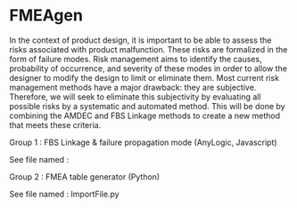 # FMEAgen

In the context of product design, it is important to be able to assess the risks associated with product malfunction. 
These risks are formalized in the form of failure modes. Risk management aims to identify the causes, probability of occurrence, 
and severity of these modes in order to allow the designer to modify the design to limit or eliminate them. 
Most current risk management methods have a major drawback: they are subjective. 
Therefore, we will seek to eliminate this subjectivity by evaluating all possible risks by a systematic and automated method. 
This will be done by combining the AMDEC and FBS Linkage methods to create a new method that meets these criteria. 

Group 1 : FBS Linkage & failure propagation mode (AnyLogic, Javascript)

See file named : 


Group 2 : FMEA table generator (Python)

See file named : ImportFile.py
